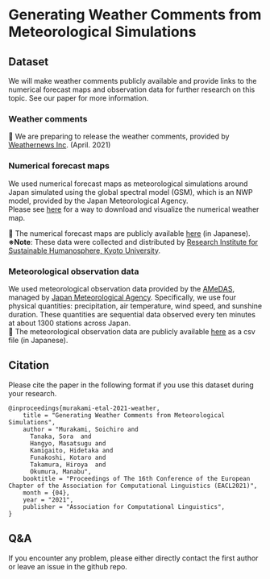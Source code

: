 
# Generating Weather Comments from Meteorological Simulations

## Dataset
We will make weather comments publicly available and provide links to the numerical forecast maps and observation data for further research on this topic.
See our paper for more information.

### Weather comments
:construction: We are preparing to release the weather comments, provided by [Weathernews Inc](https://global.weathernews.com/). (April. 2021)

### Numerical forecast maps
We used numerical forecast maps as meteorological simulations around Japan simulated using the global spectral model (GSM), which is an NWP model, provided by the Japan Meteorological Agency.  
Please see [here](./dataset/) for a way to download and visualize the numerical weather map.

:dvd: The numerical forecast maps are publicly available [here](http://database.rish.kyoto-u.ac.jp/arch/jmadata/gpv-original.html) (in Japanese).  
**※Note**: These data were collected and distributed by [Research Institute for Sustainable Humanosphere, Kyoto University](http://database.rish.kyoto-u.ac.jp/index-e.html). 


### Meteorological observation data
We used meteorological observation data provided by the [AMeDAS]( http://www.jma.go.jp/en/amedas/), managed by [Japan Meteorological Agency](https://www.jma.go.jp/jma/indexe.html). Specifically, we use four physical quantities: precipitation, air temperature, wind speed, and sunshine duration. These quantities are sequential data observed every ten minutes at about 1300 stations across Japan.  
:dvd: The meteorological observation data are publicly available [here](https://www.data.jma.go.jp/gmd/risk/obsdl/) as a csv file (in Japanese).

## Citation
Please cite the paper in the following format if you use this dataset during your research.
```
@inproceedings{murakami-etal-2021-weather,
    title = "Generating Weather Comments from Meteorological Simulations",
    author = "Murakami, Soichiro and
      Tanaka, Sora  and
      Hangyo, Masatsugu and
      Kamigaito, Hidetaka and
      Funakoshi, Kotaro and
      Takamura, Hiroya  and
      Okumura, Manabu",
    booktitle = "Proceedings of The 16th Conference of the European Chapter of the Association for Computational Linguistics (EACL2021)",
    month = {04},
    year = "2021",
    publisher = "Association for Computational Linguistics",
}
```

## Q&A
If you encounter any problem, please either directly contact the first author or leave an issue in the github repo.
